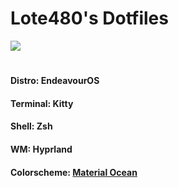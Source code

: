# Lote480's Dotfiles

<img src="https://cdn.discordapp.com/attachments/1119689002455416894/1120116517330231296/dJxMRCz.png">

<h1>
</h1>
  
#### Distro: EndeavourOS

#### Terminal: Kitty

#### Shell: Zsh

#### WM: Hyprland

#### Colorscheme: [Material Ocean](https://github.com/material-ocean/Material-Ocean)
